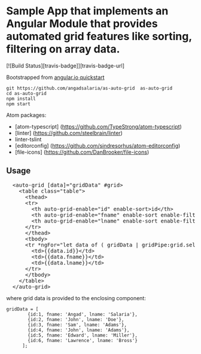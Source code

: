 # Sample App that implements an Angular Module that provides automated grid features like sorting, filtering on array data.
[![Build Status][travis-badge]][travis-badge-url]

Bootstrapped from [angular.io quickstart](https://github.com/angular/quickstart)


```
git https://github.com/angadsalaria/as-auto-grid  as-auto-grid
cd as-auto-grid
npm install
npm start
```

Atom packages:
- [atom-typescript] (https://github.com/TypeStrong/atom-typescript)
- [linter] (https://github.com/steelbrain/linter)
- linter-tslint
- [editorconfig] (https://github.com/sindresorhus/atom-editorconfig)
- [file-icons] (https://github.com/DanBrooker/file-icons)


Usage
-
<pre>
  &lt;auto-grid [data]="gridData" #grid&gt;
    &lt;table class="table"&gt;
      &lt;thead&gt;
      &lt;tr&gt;
        &lt;th auto-grid-enable="id" enable-sort&gt;id&lt;/th&gt;
        &lt;th auto-grid-enable="fname" enable-sort enable-filter&gt;First Name&lt;/th&gt;
        &lt;th auto-grid-enable="lname" enable-sort enable-filter&gt;Last Name&lt;/th&gt;
      &lt;/tr&gt;
      &lt;/thead&gt;
      &lt;tbody&gt;
      &lt;tr *ngFor="let data of ( gridData | gridPipe:grid.selections )"&gt;
        &lt;td&gt;{{data.id}}&lt;/td&gt;
        &lt;td&gt;{{data.fname}}&lt;/td&gt;
        &lt;td&gt;{{data.lname}}&lt;/td&gt;
      &lt;/tr&gt;
      &lt;/tbody&gt;
    &lt;/table&gt;
  &lt;/auto-grid&gt;
</pre>

where grid data is provided to the enclosing component:

    gridData = [
            {id:1, fname: 'Angad', lname: 'Salaria'},
            {id:2, fname: 'John', lname: 'Doe'},
            {id:3, fname: 'Sam', lname: 'Adams'},
            {id:4, fname: 'John', lname: 'Adams'},
            {id:5, fname: 'Edward', lname: 'Miller'},
            {id:6, fname: 'Lawrence', lname: 'Bross'}
          ];
  
